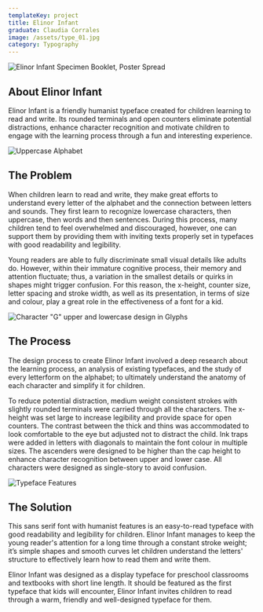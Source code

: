 ```yaml
---
templateKey: project
title: Elinor Infant
graduate: Claudia Corrales
image: /assets/type_01.jpg
category: Typography
---
```

![Elinor Infant Specimen Booklet, Poster Spread](/assets/type_01.jpg)

## About Elinor Infant

Elinor Infant is a friendly humanist typeface created for children learning to read and write. Its rounded terminals and open counters eliminate potential distractions, enhance character recognition and motivate children to engage with the learning process through a fun and interesting experience.

![Uppercase Alphabet](/assets/type_03.jpg)

## The Problem

When children learn to read and write, they make great efforts to understand every letter of the alphabet and the connection between letters and sounds. They first learn to recognize lowercase characters, then uppercase, then words and then sentences. During this process, many children tend to feel overwhelmed and discouraged, however, one can support them by providing them with inviting texts properly set in typefaces with good readability and legibility.

Young readers are able to fully discriminate small visual details like adults do. However, within their immature cognitive process, their memory and attention fluctuate; thus, a variation in the smallest details or quirks in shapes might trigger confusion. For this reason, the x-height, counter size, letter spacing and stroke width, as well as its presentation, in terms of size and colour, play a great role in the effectiveness of a font for a kid.

![Character "G" upper and lowercase design in Glyphs](/assets/type_02.jpg)

## The Process

The design process to create Elinor Infant involved a deep research about the learning process, an analysis of existing typefaces, and the study of every letterform on the alphabet; to ultimately understand the anatomy of each character and simplify it for children. 

To reduce potential distraction, medium weight consistent strokes with slightly rounded terminals were carried through all the characters. The x-height was set large to increase legibility and provide space for open counters. The contrast between the thick and thins was accommodated to look comfortable to the eye but adjusted not to distract the child. Ink traps were added in letters with diagonals to maintain the font colour in multiple sizes. The ascenders were designed to be higher than the cap height to enhance character recognition between upper and lower case. All characters were designed as single-story to avoid confusion.

![Typeface Features](/assets/type_04.jpg)

## The Solution

This sans serif font with humanist features is an easy-to-read typeface with good readability and legibility for children. Elinor Infant manages to keep the young reader's attention for a long time through a constant stroke weight; it’s simple shapes and smooth curves let children understand the letters' structure to effectively learn how to read them and write them. 

Elinor Infant was designed as a display typeface for preschool classrooms and textbooks with short line length. It should be featured as the first typeface that kids will encounter, Elinor Infant invites children to read through a warm, friendly and well-designed typeface for them.
